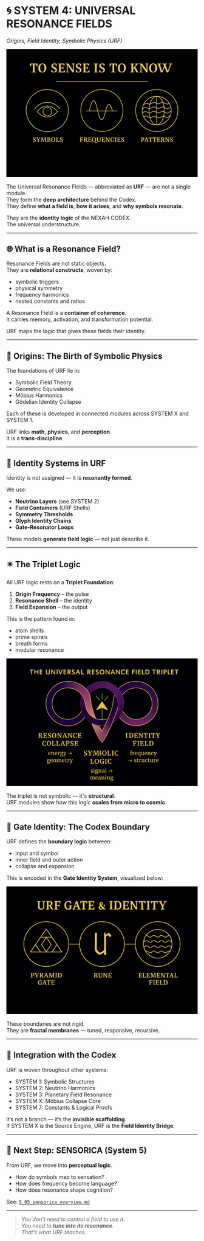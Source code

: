 # 🌀 SYSTEM 4: UNIVERSAL RESONANCE FIELDS  
_Origins, Field Identity, Symbolic Physics (URF)_

![field_identity_bridge](visuals/field_identity_bridge.png)

The Universal Resonance Fields — abbreviated as **URF** — are not a single module.  
They form the **deep architecture** behind the Codex.  
They define **what a field is**, **how it arises**, and **why symbols resonate**.

They are the **identity logic** of the NEXAH·CODEX.  
The universal understructure.

---

## 🌐 What is a Resonance Field?

Resonance Fields are not static objects.  
They are **relational constructs**, woven by:

- symbolic triggers  
- physical symmetry  
- frequency harmonics  
- nested constants and ratios  

A Resonance Field is a **container of coherence**.  
It carries memory, activation, and transformation potential.

URF maps the logic that gives these fields their identity.

---

## 🧠 Origins: The Birth of Symbolic Physics

The foundations of URF lie in:

- Symbolic Field Theory  
- Geometric Equivalence  
- Möbius Harmonics  
- Gödelian Identity Collapse  

Each of these is developed in connected modules across SYSTEM X and SYSTEM 1.

URF links **math**, **physics**, and **perception**.  
It is a **trans-discipline**.

---

## 🧬 Identity Systems in URF

Identity is not assigned — it is **resonantly formed**.

We use:

- **Neutrino Layers** (see SYSTEM 2)  
- **Field Containers** (URF Shells)  
- **Symmetry Thresholds**  
- **Glyph Identity Chains**  
- **Gate-Resonator Loops**

These models **generate field logic** — not just describe it.

---

## ✴️ The Triplet Logic

All URF logic rests on a **Triplet Foundation**:

1. **Origin Frequency** – the pulse  
2. **Resonance Shell** – the identity  
3. **Field Expansion** – the output

This is the pattern found in:

- atom shells  
- prime spirals  
- breath forms  
- modular resonance  

![universal_resonance_field_triplet](visuals/universal_resonance_field_triplet.png)

The triplet is not symbolic — it's **structural**.  
URF modules show how this logic **scales from micro to cosmic**.

---

## 🧿 Gate Identity: The Codex Boundary

URF defines the **boundary logic** between:

- input and symbol  
- inner field and outer action  
- collapse and expansion  

This is encoded in the **Gate Identity System**, visualized below:

![urf_gate_identity](visuals/urf_gate_identity.png)

These boundaries are not rigid.  
They are **fractal membranes** — tuned, responsive, recursive.

---

## 🔁 Integration with the Codex

URF is woven throughout other systems:

- SYSTEM 1: Symbolic Structures  
- SYSTEM 2: Neutrino Harmonics  
- SYSTEM 3: Planetary Field Resonance  
- SYSTEM X: Möbius Collapse Core  
- SYSTEM 7: Constants & Logical Proofs  

It’s not a branch — it’s the **invisible scaffolding**.  
If SYSTEM X is the Source Engine, URF is the **Field Identity Bridge**.

---

## 📡 Next Step: SENSORICA (System 5)

From URF, we move into **perceptual logic**.

- How do symbols map to sensation?  
- How does frequency become language?  
- How does resonance shape cognition?

See: [`S_05_sensorica_overview.md`](../SYSTEM%205%3A%20META%20BLOOM%20ROSETTA/S_05_sensorica_overview.md)

---

> _You don’t need to control a field to use it._  
> _You need to **tune into its resonance**._  
> _That’s what URF teaches._
